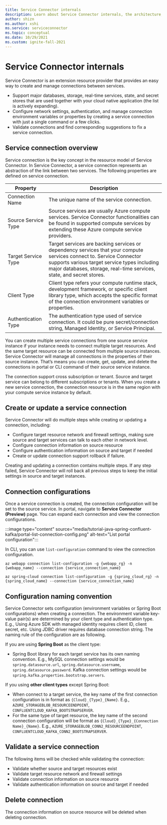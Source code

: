 ```yaml
---
title: Service Connector internals
description: Learn about Service Connector internals, the architecture, the connections and how data is transmitted.
author: shizn
ms.author: xshi
ms.service: serviceconnector
ms.topic: conceptual
ms.date: 10/29/2021
ms.custom: ignite-fall-2021
---
```


# Service Connector internals

Service Connector is an extension resource provider that provides an easy way to create and manage connections between services.
- Support major databases, storage, real-time services, state, and secret stores that are used together with your cloud native application (the list is actively expanding).
- Configure network settings, authentication, and manage connection environment variables or properties by creating a service connection with just a single command or a few clicks.
- Validate connections and find corresponding suggestions to fix a service connection. 

## Service connection overview

Service connection is the key concept in the resource model of Service Connector. In Service Connector, a service connection represents an abstraction of the link between two services. The following properties are defined on service connection.

| Property | Description |
|--------|-----------|
| Connection Name | The unique name of the service connection.  |
| Source Service Type | Source services are usually Azure compute services. Service Connector functionalities can be found in supported compute services by extending these Azure compute service providers.  |
| Target Service Type | Target services are backing services or dependency services that your compute services connect to. Service Connector supports various target service types including major databases, storage, real-time services, state, and secret stores. |
| Client Type | Client type refers your compute runtime stack, development framework, or specific client library type, which accepts the specific format of the connection environment variables or properties. |
| Authentication Type | The authentication type used of service connection. It could be pure secret/connection string, Managed Identity, or Service Principal. |

You can create multiple service connections from one source service instance if your instance needs to connect multiple target resources. And the same target resource can be connected from multiple source instances. Service Connector will manage all connections in the properties of their source instance. That’s means you can create, get, update, and delete the connections in portal or CLI command of their source service instance. 

The connection support cross subscription or tenant. Source and target service can belong to different subscriptions or tenants. When you create a new service connection, the connection resource is in the same region with your compute service instance by default.

## Create or update a service connection

Service Connector will do multiple steps while creating or updating a connection, including:

- Configure target resource network and firewall settings, making sure source and target services can talk to each other in network level.
- Configure connection information on source resource
- Configure authentication information on source and target if needed
- Create or update connection support rollback if failure.

Creating and updating a connection contains multiple steps. If any step failed, Service Connector will roll back all previous steps to keep the initial settings in source and target instances.

## Connection configurations

Once a service connection is created, the connection configuration will be set to the source service.
In portal, navigate to **Service Connector (Preview)** page. You can expand each connection and view the connection configurations.

:::image type="content" source="media/tutorial-java-spring-confluent-kafka/portal-list-connection-config.png" alt-text="List portal configuration":::

In CLI, you can use `list-configuration` command to view the connection configuration.

```azurecli
az webapp connection list-configuration -g {webapp_rg} -n {webapp_name} --connection {service_connection_name}
```

```azurecli
az spring-cloud connection list-configuration -g {spring_cloud_rg} -n {spring_cloud_name} --connection {service_connection_name}
```

## Configuration naming convention

Service Connector sets configuration (environment variables or Spring Boot configurations) when creating a connection. The environment variable key-value pair(s) are determined by your client type and authentication type. E.g., Using Azure SDK with managed identity requires client ID, client secret, etc. Using JDBC driver requires database connection string. The naming rule of the configuration are as following.

If you are using **Spring Boot** as the client type:

* Spring Boot library for each target service has its own naming convention. E.g., MySQL connection settings would be `spring.datasource.url`, `spring.datasource.username`, `spring.datasource.password`. Kafka connection settings would be `spring.kafka.properties.bootstrap.servers`.

If you using **other client types** except Spring Boot:

* When connect to a target service, the key name of the first connection configuration is in format as `{Cloud}_{Type}_{Name}`. E.g., `AZURE_STORAGEBLOB_RESOURCEENDPOINT`, `CONFLUENTCLOUD_KAFKA_BOOTSTRAPSERVER`. 
* For the same type of target resource, the key name of the second connection configuration will be format as `{Cloud}_{Type}_{Connection Name}_{Name}`. E.g., `AZURE_STORAGEBLOB_CONN2_RESOURCEENDPOINT`, `CONFLUENTCLOUD_KAFKA_CONN2_BOOTSTRAPSERVER`.

## Validate a service connection
The following items will be checked while validating the connection:

* Validate whether source and target resources exist
* Validate target resource network and firewall settings
* Validate connection information on source resource
* Validate authentication information on source and target if needed

## Delete connection

The connection information on source resource will be deleted when deleting connection. 
